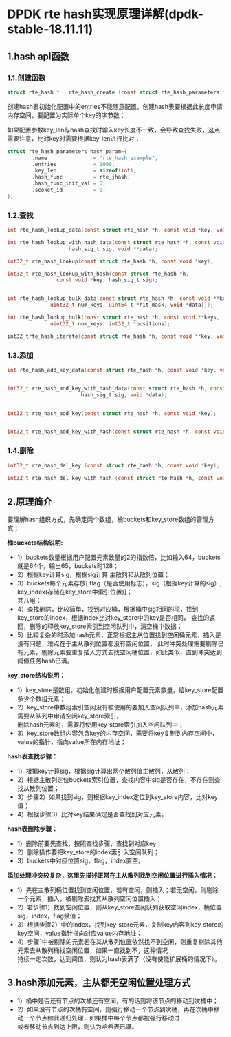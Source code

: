 
# DPDK rte hash实现原理详解(dpdk-stable-18.11.11)

## 1.hash api函数


### 1.1.创建函数

```c
struct rte_hash * 	rte_hash_create (const struct rte_hash_parameters *params)
```
  
创建hash表初始化配置中的entries不能随意配置，创建hash表要根据此长度申请内存空间，要配置为实际单个key的字节数；  

如果配置参数key_len与hash查找时输入key长度不一致，会导致查找失败，这点需要注意，比对key时需要根据key_len进行比对；  

```c
struct rte_hash_parameters hash_param={
        .name               = "rte_hash_example",
        .entries            = 1000,
        .key_len            = sizeof(int),
        .hash_func          = rte_jhash,
        .hash_func_init_val = 0,
        .scoket_id          = 0,
};
```


### 1.2.查找  

```c
int rte_hash_lookup_data(const struct rte_hash *h, const void *key, void **data);  

int rte_hash_lookup_with_hash_data(const struct rte_hash *h, const void *key,  
					hash_sig_t sig, void **data);

int32_t rte_hash_lookup(const struct rte_hash *h, const void *key);  

int32_t rte_hash_lookup_with_hash(const struct rte_hash *h,  
				const void *key, hash_sig_t sig);  


int rte_hash_lookup_bulk_data(const struct rte_hash *h, const void **keys,  
		      uint32_t num_keys, uint64_t *hit_mask, void *data[]);  

int rte_hash_lookup_bulk(const struct rte_hash *h, const void **keys,  
		      uint32_t num_keys, int32_t *positions);  

int32_trte_hash_iterate(const struct rte_hash *h, const void **key, void **data, uint32_t *next);  

``` 



### 1.3.添加

``` c
int rte_hash_add_key_data(const struct rte_hash *h, const void *key, void *data);  


int32_t rte_hash_add_key_with_hash_data(const struct rte_hash *h, const void *key,  
						hash_sig_t sig, void *data);  


int32_t rte_hash_add_key(const struct rte_hash *h, const void *key);  


int32_t rte_hash_add_key_with_hash(const struct rte_hash *h, const void *key, hash_sig_t sig);  

```

### 1.4.删除

```c
int32_t rte_hash_del_key (const struct rte_hash *h, const void *key);  
 
int32_t rte_hash_del_key_with_hash (const struct rte_hash *h, const void *key, hash_sig_t sig);  

```

## 2.原理简介  

要理解hash组织方式，先确定两个数组，桶buckets和key_store数组的管理方式；

**桶buckets结构说明:**
* 1）buckets数量根据用户配置元素数量的2的指数倍，比如输入64，buckets就是64个，输出65，buckets时128；  
* 2）根据key计算sig，根据sig计算 主散列和从散列位置；  
* 3）buckets每个元素存放[ flag（是否使用标志），sig（根据key计算的sig）, key_index(存储在key_store中索引位置)]；  
     共八组；  
* 4）查找删除，比较简单，找到对应桶，根据桶中sig相同的项，找到key_store的index，根据index比对key_store中的key是否相同，
     查找的返回，删除的释放key_store索引到空闲队列中，清空桶中数据；
* 5）比较复杂的时添加hash元素，正常根据主从位置找到空闲桶元素，插入是没有问题，难点在于主从散列位置都没有空闲位置，
     此时冲突处理需要剔除已有元素，剔除元素要重复插入方式去找空闲桶位置，如此类似，直到冲突达到阈值任务hash已满。  






**key_store结构说明：**
* 1）key_store是数组，初始化创建时根据用户配置元素数量，给key_store配置多少个数组元素；
* 2）key_store中数组索引空闲没有被使用的要加入空闲队列中，添加hash元素需要从队列中申请空闲key_store索引，  
     删除hash元素时，需要将使用key_store索引加入空闲队列中；
* 3）key_store数组内容包含key的内存空间，需要将key复制到内存空间中，value的指针，指向value所在内存地址；




**hash表查找步骤：** 
* 1）根据key计算sig，根据sig计算出两个散列值主散列，从散列；  
* 2）根据主散列定位buckets索引位置，查找内容中sig是否存在，不存在则查找从散列位置；  
* 3）步骤2）如果找到sig，则根据key_index定位到key_store内容，比对key值；  
* 4）根据步骤3）比对key结果确定是否查找到对应元素。  


**hash表删除步骤：**  
* 1）删除前要先查找，按照查找步骤，查找到对应key；  
* 2）删除操作要把key_store的index索引入空闲队列；  
* 3）buckets中对应位置sig，flag，index置空。  

**添加处理冲突较复杂，这里先描述正常在主从散列找到空闲位置进行插入情况：**  
* 1）先在主散列桶位置找到空闲位置，若有空闲，则插入；若无空闲，则剔除一个元素，插入，被剔除去找其从散列空闲位置插入；  
* 2）若步骤1）找到空闲位置，则从key_store空闲队列获取空闲index，桶位置sig，index，flag赋值；  
* 3）根据步骤2）中的index，找到key_store元素，复制key内容到key_store的key空间，value指针指向对应value内存地址；  
* 4）步骤1中被剔除的元素若在其从散列位置依然找不到空闲，则重复剔除其他元素去从散列桶找空闲位置，如果一直找到不，这种情况  
     持续一定次数，达到阈值，则认为hash表满了（没有使能扩展桶的情况下）。 


## 3.hash添加元素，主从都无空闲位置处理方式
* 1）桶中是否还有节点的次桶还有空间，有的话则将该节点的移动到次桶中；
* 2）如果没有节点的次桶有空间，则强行移动一个节点到次桶，再在次桶中移动一个节点如此递归处理，如果桶中每个节点都被强行移动过  
    或者移动节点到达上限，则认为哈希表已满。





